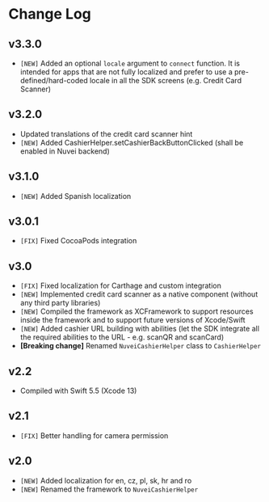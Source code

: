 # Change Log

## v3.3.0

- `[NEW]` Added an optional `locale` argument to `connect` function. It is intended for apps that are not fully localized and prefer to use a pre-defined/hard-coded locale in all the SDK screens (e.g. Credit Card Scanner)

## v3.2.0

- Updated translations of the credit card scanner hint
- `[NEW]` Added CashierHelper.setCashierBackButtonClicked (shall be enabled in Nuvei backend)

## v3.1.0

- `[NEW]` Added Spanish localization

## v3.0.1

- `[FIX]` Fixed CocoaPods integration

## v3.0

- `[FIX]` Fixed localization for Carthage and custom integration
- `[NEW]` Implemented credit card scanner as a native component (without any third party libraries)
- `[NEW]` Compiled the framework as XCFramework to support resources inside the framework and to support future versions of Xcode/Swift
- `[NEW]` Added cashier URL building with abilities (let the SDK integrate all the required abilities to the URL - e.g. scanQR and scanCard)
- **[Breaking change]** Renamed `NuveiCashierHelper` class to `CashierHelper`

## v2.2

- Compiled with Swift 5.5 (Xcode 13)

## v2.1

- `[FIX]` Better handling for camera permission

## v2.0

- `[NEW]` Added localization for en, cz, pl, sk, hr and ro
- `[NEW]` Renamed the framework to `NuveiCashierHelper`

